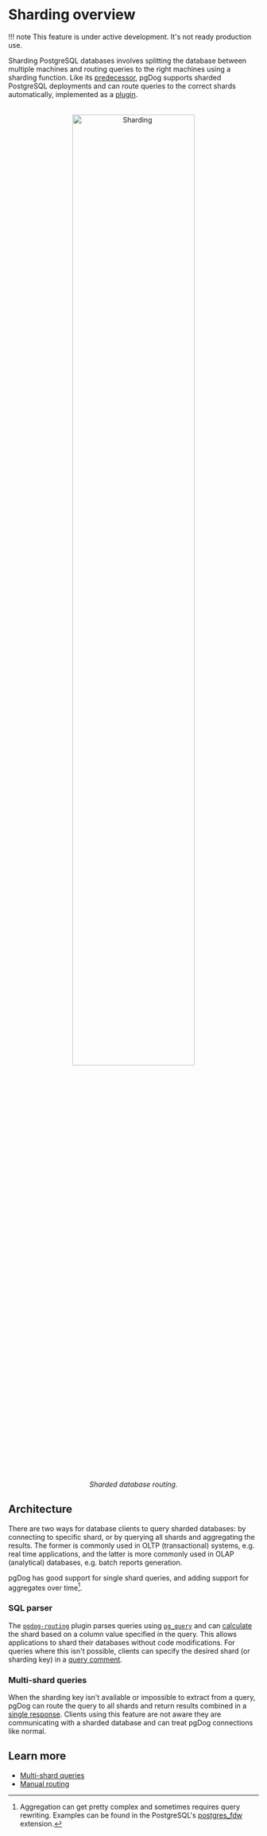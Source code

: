 # Sharding overview

!!! note
    This feature is under active development. It's not ready production use.

Sharding PostgreSQL databases involves splitting the database between multiple machines and routing queries to the right machines using a sharding function. Like its [predecessor](https://github.com/levkk/pgcat), pgDog supports sharded PostgreSQL deployments and can route queries to the correct shards automatically, implemented as a [plugin](../plugins/index.md).

<center style="margin-top: 2rem;">
    <img src="/images/sharding.png" width="70%" alt="Sharding" />
    <p><i>Sharded database routing.</i></p>
</center>

## Architecture

There are two ways for database clients to query sharded databases: by connecting to specific shard, or by querying all shards and aggregating the results. The former is commonly used in OLTP (transactional) systems, e.g. real time applications, and the latter is more commonly used in OLAP (analytical) databases, e.g. batch reports generation.

pgDog has good support for single shard queries, and adding support for aggregates over time[^1].

[^1]: Aggregation can get pretty complex and sometimes requires query rewriting. Examples can be found in the PostgreSQL's [postgres_fdw](https://www.postgresql.org/docs/current/postgres-fdw.html) extension.

### SQL parser

The [`pgdog-routing`](https://github.com/levkk/pgdog/tree/main/plugins/pgdog-routing) plugin parses queries using [`pg_query`](https://docs.rs/pg_query/latest/pg_query/) and can [calculate](automatic-routing.md) the shard based on a column value specified in the query. This allows applications to shard their databases without code modifications. For queries where this isn't possible, clients can specify the desired shard (or sharding key) in a [query comment](manual-routing.md).

### Multi-shard queries

When the sharding key isn't available or impossible to extract from a query, pgDog can route the query to all shards and return results combined in a [single response](multi-shard.md). Clients using this feature are not aware they are communicating with a sharded database and can treat pgDog connections like normal.

## Learn more

- [Multi-shard queries](multi-shard.md)
- [Manual routing](manual-routing.md)
